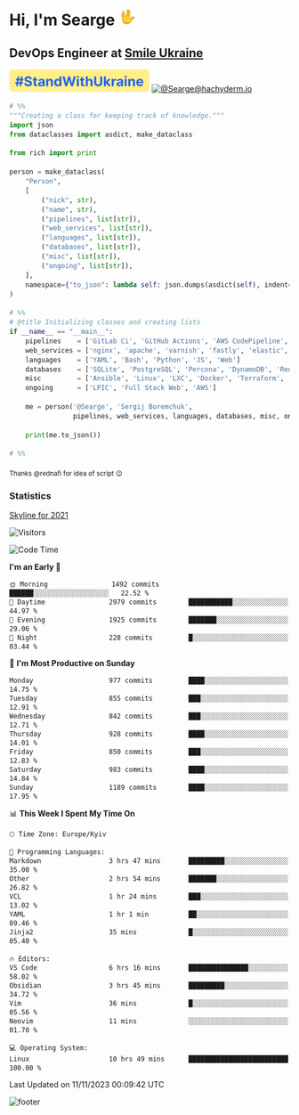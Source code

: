 # Hi, I'm Searge <img src="images/vulcan.webp" style="display: inline-block; margin: 0; height: 2rem" alt="Vulcan salute" />

## DevOps Engineer at [Smile Ukraine](https://smile-ukraine.com/en)

[![Stand With Ukraine](https://raw.githubusercontent.com/vshymanskyy/StandWithUkraine/main/badges/StandWithUkraine.svg)](https://stand-with-ukraine.pp.ua)
<a rel="me" href="https://hachyderm.io/@Searge">![@Searge@hachyderm.io](https://img.shields.io/badge/-@Searge-%232B90D9?logo=mastodon&logoColor=white)</a>

```python
# %%
"""Creating a class for keeping track of knowledge."""
import json
from dataclasses import asdict, make_dataclass

from rich import print

person = make_dataclass(
    "Person",
    [
        ("nick", str),
        ("name", str),
        ("pipelines", list[str]),
        ("web_services", list[str]),
        ("languages", list[str]),
        ("databases", list[str]),
        ("misc", list[str]),
        ("ongoing", list[str]),
    ],
    namespace={"to_json": lambda self: json.dumps(asdict(self), indent=4)},
)

# %%
# @title Initializing classes and creating lists
if __name__ == "__main__":
    pipelines    = ['GitLab Ci', 'GitHub Actions', 'AWS CodePipeline', 'Jenkins']
    web_services = ['nginx', 'apache', 'varnish', 'fastly', 'elastic', 'solr']
    languages    = ['YAML', 'Bash', 'Python', 'JS', 'Web']
    databases    = ['SQLite', 'PostgreSQL', 'Percona', 'DynamoDB', 'Redis']
    misc         = ['Ansible', 'Linux', 'LXC', 'Docker', 'Terraform', 'AWS']
    ongoing      = ['LPIC', 'Full Stack Web', 'AWS']

    me = person('@Searge', 'Sergij Boremchuk',
                pipelines, web_services, languages, databases, misc, ongoing)

    print(me.to_json())

# %%

```

<sub>Thanks @rednafi for idea of script :wink:</sub>

### Statistics

[Skyline for 2021](https://skyline.github.com/Searge/2021)

![Visitors](https://komarev.com/ghpvc/?username=searge&label=Profile%20views&color=0e75b6&style=flat) 
<!--START_SECTION:waka-->
![Code Time](http://img.shields.io/badge/Code%20Time-2%2C316%20hrs%2053%20mins-blue)

**I'm an Early 🐤** 

```text
🌞 Morning                1492 commits        ██████░░░░░░░░░░░░░░░░░░░   22.52 % 
🌆 Daytime                2979 commits        ███████████░░░░░░░░░░░░░░   44.97 % 
🌃 Evening                1925 commits        ███████░░░░░░░░░░░░░░░░░░   29.06 % 
🌙 Night                  228 commits         █░░░░░░░░░░░░░░░░░░░░░░░░   03.44 % 
```
📅 **I'm Most Productive on Sunday** 

```text
Monday                   977 commits         ████░░░░░░░░░░░░░░░░░░░░░   14.75 % 
Tuesday                  855 commits         ███░░░░░░░░░░░░░░░░░░░░░░   12.91 % 
Wednesday                842 commits         ███░░░░░░░░░░░░░░░░░░░░░░   12.71 % 
Thursday                 928 commits         ████░░░░░░░░░░░░░░░░░░░░░   14.01 % 
Friday                   850 commits         ███░░░░░░░░░░░░░░░░░░░░░░   12.83 % 
Saturday                 983 commits         ████░░░░░░░░░░░░░░░░░░░░░   14.84 % 
Sunday                   1189 commits        ████░░░░░░░░░░░░░░░░░░░░░   17.95 % 
```


📊 **This Week I Spent My Time On** 

```text
🕑︎ Time Zone: Europe/Kyiv

💬 Programming Languages: 
Markdown                 3 hrs 47 mins       █████████░░░░░░░░░░░░░░░░   35.00 % 
Other                    2 hrs 54 mins       ███████░░░░░░░░░░░░░░░░░░   26.82 % 
VCL                      1 hr 24 mins        ███░░░░░░░░░░░░░░░░░░░░░░   13.02 % 
YAML                     1 hr 1 min          ██░░░░░░░░░░░░░░░░░░░░░░░   09.46 % 
Jinja2                   35 mins             █░░░░░░░░░░░░░░░░░░░░░░░░   05.40 % 

🔥 Editors: 
VS Code                  6 hrs 16 mins       ███████████████░░░░░░░░░░   58.02 % 
Obsidian                 3 hrs 45 mins       █████████░░░░░░░░░░░░░░░░   34.72 % 
Vim                      36 mins             █░░░░░░░░░░░░░░░░░░░░░░░░   05.56 % 
Neovim                   11 mins             ░░░░░░░░░░░░░░░░░░░░░░░░░   01.70 % 

💻 Operating System: 
Linux                    10 hrs 49 mins      █████████████████████████   100.00 % 
```


 Last Updated on 11/11/2023 00:09:42 UTC
<!--END_SECTION:waka-->

![footer](https://capsule-render.vercel.app/api?type=waving&color=gradient&customColorList=14,21&height=82&section=footer)
